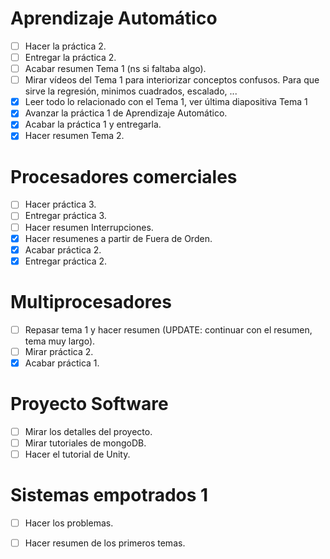 # Aprendizaje Automático
- [ ] Hacer la práctica 2.
- [ ] Entregar la práctica 2.
- [ ] Acabar resumen Tema 1 (ns si faltaba algo).
- [ ] Mirar vídeos del Tema 1 para interiorizar conceptos confusos. Para que sirve la regresión, minimos cuadrados, escalado, ...
- [x] Leer todo lo relacionado con el Tema 1, ver última diapositiva Tema 1
- [x] Avanzar la práctica 1 de Aprendizaje Automático.
- [x] Acabar la práctica 1 y entregarla.
- [x] Hacer resumen Tema 2.

# Procesadores comerciales
- [ ] Hacer práctica 3.
- [ ] Entregar práctica 3.
- [ ] Hacer resumen Interrupciones.
- [x] Hacer resumenes a partir de Fuera de Orden. 
- [x] Acabar práctica 2.
- [x] Entregar práctica 2.

# Multiprocesadores
- [ ] Repasar tema 1 y hacer resumen (UPDATE: continuar con el resumen, tema muy largo).
- [ ] Mirar práctica 2.
- [x] Acabar práctica 1.

# Proyecto Software
- [ ] Mirar los detalles del proyecto.
- [ ] Mirar tutoriales de mongoDB.
- [ ] Hacer el tutorial de Unity.

# Sistemas empotrados 1
- [ ] Hacer los problemas.
- [ ] Hacer resumen de los primeros temas.

